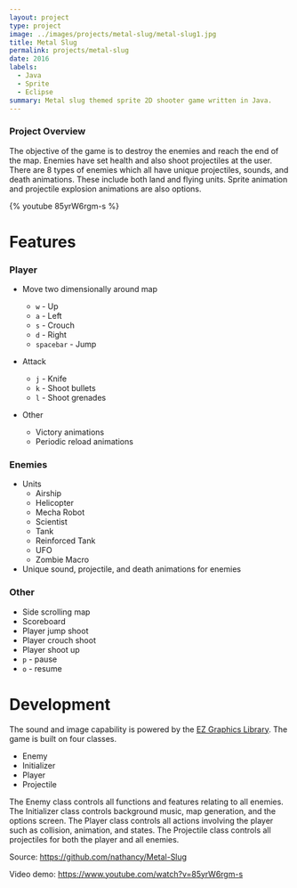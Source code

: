 ```yaml
---
layout: project
type: project
image: ../images/projects/metal-slug/metal-slug1.jpg
title: Metal Slug
permalink: projects/metal-slug
date: 2016
labels:
  - Java
  - Sprite
  - Eclipse
summary: Metal slug themed sprite 2D shooter game written in Java.
---
```

### Project Overview
The objective of the game is to destroy the enemies and reach the end of the map. Enemies have set health and also shoot projectiles at the user. There are 8 types of enemies which all have unique projectiles, sounds, and death animations. These include both land and flying units. Sprite animation and projectile explosion animations are also options. 

{% youtube 85yrW6rgm-s %}

# Features
### Player
  * Move two dimensionally around map
    * `w` - Up
    * `a` - Left
    * `s` - Crouch
    * `d` - Right
    * `spacebar` - Jump
    
  * Attack
    * `j` - Knife
    * `k` - Shoot bullets
    * `l` - Shoot grenades
    
  * Other
    * Victory animations
    * Periodic reload animations
    
### Enemies
  * Units
    * Airship
    * Helicopter
    * Mecha Robot
    * Scientist
    * Tank
    * Reinforced Tank
    * UFO
    * Zombie Macro
  * Unique sound, projectile, and death animations for enemies

### Other
  * Side scrolling map 
  * Scoreboard
  * Player jump shoot
  * Player crouch shoot
  * Player shoot up
  * `p` - pause
  * `o` - resume
  
# Development 
The sound and image capability is powered by the [EZ Graphics Library](http://www2.hawaii.edu/~dylank/ics111/). The game is built on four classes. 
* Enemy
* Initializer
* Player
* Projectile

The Enemy class controls all functions and features relating to all enemies. The Initializer class controls background music, map generation, and the options screen. The Player class controls all actions involving the player such as collision, animation, and states. The Projectile class controls all projectiles for both the player and all enemies. 

Source: <a href="https://github.com/nathancy/Metal-Slug"><i class="large github icon"></i>https://github.com/nathancy/Metal-Slug</a>

Video demo: <a href="https://www.youtube.com/watch?v=85yrW6rgm-s"><i class="large youtube icon"></i>https://www.youtube.com/watch?v=85yrW6rgm-s</a>